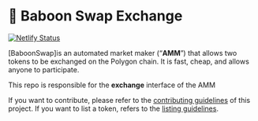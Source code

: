 # 🐒 Baboon Swap Exchange

[![Netlify Status](https://api.netlify.com/api/v1/badges/c6ef7e73-4a84-410d-83b0-b89326787dff/deploy-status)](https://app.netlify.com/sites/swap-master/deploys)

[BaboonSwap]is an automated market maker (“**AMM**”) that allows two tokens to be exchanged on the Polygon chain. It is fast, cheap, and allows anyone to participate.

This repo is responsible for the **exchange** interface of the AMM

If you want to contribute, please refer to the [contributing guidelines](./CONTRIBUTING.md) of this project.
If you want to list a token, refers to the [listing guidelines](./listing.md).
